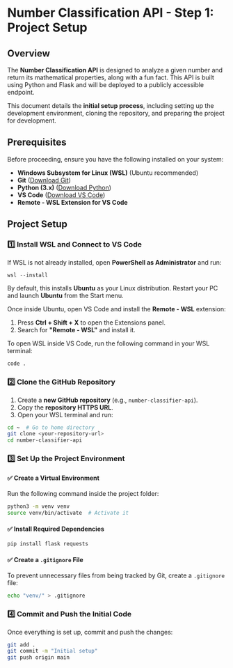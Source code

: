 # Number Classification API - Step 1: Project Setup

## Overview
The **Number Classification API** is designed to analyze a given number and return its mathematical properties, along with a fun fact. This API is built using Python and Flask and will be deployed to a publicly accessible endpoint.

This document details the **initial setup process**, including setting up the development environment, cloning the repository, and preparing the project for development.

## Prerequisites
Before proceeding, ensure you have the following installed on your system:
- **Windows Subsystem for Linux (WSL)** (Ubuntu recommended)
- **Git** ([Download Git](https://git-scm.com/downloads))
- **Python (3.x)** ([Download Python](https://www.python.org/downloads/))
- **VS Code** ([Download VS Code](https://code.visualstudio.com/))
- **Remote - WSL Extension for VS Code**

## Project Setup
### 1️⃣ Install WSL and Connect to VS Code
If WSL is not already installed, open **PowerShell as Administrator** and run:
```powershell
wsl --install
```
By default, this installs **Ubuntu** as your Linux distribution. Restart your PC and launch **Ubuntu** from the Start menu.

Once inside Ubuntu, open VS Code and install the **Remote - WSL** extension:
1. Press **Ctrl + Shift + X** to open the Extensions panel.
2. Search for **"Remote - WSL"** and install it.

To open WSL inside VS Code, run the following command in your WSL terminal:
```bash
code .
```

### 2️⃣ Clone the GitHub Repository
1. Create a **new GitHub repository** (e.g., `number-classifier-api`).
2. Copy the **repository HTTPS URL**.
3. Open your WSL terminal and run:
```bash
cd ~  # Go to home directory
git clone <your-repository-url>
cd number-classifier-api
```

### 3️⃣ Set Up the Project Environment
#### ✅ Create a Virtual Environment
Run the following command inside the project folder:
```bash
python3 -m venv venv
source venv/bin/activate  # Activate it
```

#### ✅ Install Required Dependencies
```bash
pip install flask requests
```

#### ✅ Create a `.gitignore` File
To prevent unnecessary files from being tracked by Git, create a `.gitignore` file:
```bash
echo "venv/" > .gitignore
```

### 4️⃣ Commit and Push the Initial Code
Once everything is set up, commit and push the changes:
```bash
git add .
git commit -m "Initial setup"
git push origin main
```



